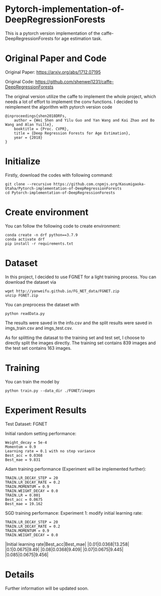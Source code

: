 # Pytorch-implementation-of-DeepRegressionForests
This is a pytorch version implementation of the caffe-DeepRegressionForests for age estimation task.

# Original Paper and Code
Original Paper: https://arxiv.org/abs/1712.07195

Original Code: https://github.com/shenwei1231/caffe-DeepRegressionForests

The original version utilize the caffe to implement the whole project, which needs a lot of effort to implement the conv functions. I decided to reimplement the algorithm with pytorch version code

    @inproceedings{shen2018DRFs,
        author = {Wei Shen and Yilu Guo and Yan Wang and Kai Zhao and Bo Wang and Alan Yuille},
        booktitle = {Proc. CVPR},
        title = {Deep Regression Forests for Age Estimation},
        year = {2018}
    }
# Initialize
Firstly, download the codes with following command:

    git clone --recursive https://github.com.cnpmjs.org/Kasumigaoka-Utaha/Pytorch-implementation-of-DeepRegressionForests
    cd Pytorch-implementation-of-DeepRegressionForests
# Create environment
You can follow the following code to create environment:

    conda create -n drf python==3.7.9
    conda activate drf
    pip install -r requirements.txt

# Dataset 
In this project, I decided to use FGNET for a light training process. You can download the dataset via

    wget http://yanweifu.github.io/FG_NET_data/FGNET.zip
    unzip FGNET.zip

You can preprocess the dataset with 

    python readData.py
    
The results were saved in the info.csv and the split results were saved in imgs_train.csv and imgs_test.csv.

As for splitting the datasat to the training set and test set, I choose to directly split the images directly. The training set contains 839 images and the test set contains 163 images.

# Training
You can train the model by 

    python train.py --data_dir ./FGNET/images

# Experiment Results
Test Dataset: FGNET

Initial random setting performance:

    Weight_decay = 5e-4
    Momentum = 0.9
    Learning rate = 0.1 with no step variance
    Best_acc = 0.0368
    Best_mae = 9.831

Adam training performance (Experiment will be implemented further):

    TRAIN.LR_DECAY_STEP = 20
    TRAIN.LR_DECAY_RATE = 0.2
    TRAIN.MOMENTUM = 0.9
    TRAIN.WEIGHT_DECAY = 0.0
    TRAIN.LR = 0.001
    Best_acc = 0.0675
    Best_mae = 19.162

SGD training performance:
Experiment 1: modify initial learning rate:

    TRAIN.LR_DECAY_STEP = 20
    TRAIN.LR_DECAY_RATE = 0.2
    TRAIN.MOMENTUM = 0.9
    TRAIN.WEIGHT_DECAY = 0.0
    
|Initial learning rate|Best_acc|Best_mae|
|0.01|0.0368|13.258|
|0.1|0.0675|9.49|
|0.08|0.0368|9.409|
|0.07|0.0675|9.445|
|0.085|0.0675|9.456|

# Details
Further information will be updated soon.
